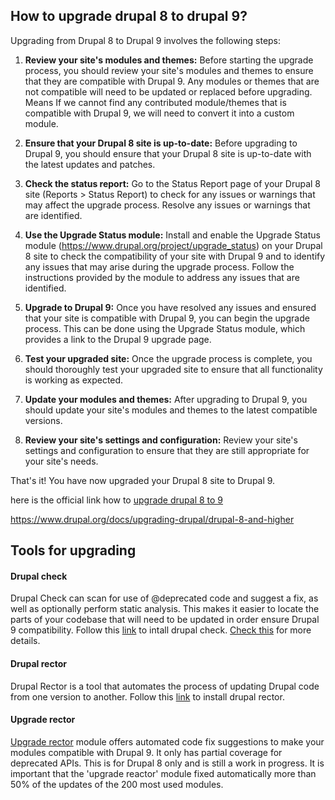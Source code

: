## How to upgrade drupal 8 to drupal 9? ##

Upgrading from Drupal 8 to Drupal 9 involves the following steps:

1. **Review your site's modules and themes:** Before starting the upgrade process, you should review your site's modules and themes to ensure that they are compatible with Drupal 9. Any modules or themes that are not compatible will need to be updated or replaced before upgrading. Means If we cannot find any contributed module/themes that is compatible with Drupal 9, we will need to convert it into a custom module.

2. **Ensure that your Drupal 8 site is up-to-date:** Before upgrading to Drupal 9, you should ensure that your Drupal 8 site is up-to-date with the latest updates and patches.

3. **Check the status report:** Go to the Status Report page of your Drupal 8 site (Reports > Status Report) to check for any issues or warnings that may affect the upgrade process. Resolve any issues or warnings that are identified.

4. **Use the Upgrade Status module:** Install and enable the Upgrade Status module (https://www.drupal.org/project/upgrade_status) on your Drupal 8 site to check the compatibility of your site with Drupal 9 and to identify any issues that may arise during the upgrade process. Follow the instructions provided by the module to address any issues that are identified.

5. **Upgrade to Drupal 9:** Once you have resolved any issues and ensured that your site is compatible with Drupal 9, you can begin the upgrade process. This can be done using the Upgrade Status module, which provides a link to the Drupal 9 upgrade page.

6. **Test your upgraded site:** Once the upgrade process is complete, you should thoroughly test your upgraded site to ensure that all functionality is working as expected.

7. **Update your modules and themes:** After upgrading to Drupal 9, you should update your site's modules and themes to the latest compatible versions.

8. **Review your site's settings and configuration:** Review your site's settings and configuration to ensure that they are still appropriate for your site's needs.

That's it! You have now upgraded your Drupal 8 site to Drupal 9.

here is the official link how to [upgrade drupal 8 to 9](https://www.drupal.org/docs/upgrading-drupal/upgrading-from-drupal-8-or-later/upgrading-from-drupal-8-to-drupal-9/overview)

https://www.drupal.org/docs/upgrading-drupal/drupal-8-and-higher

## Tools for upgrading ##

#### Drupal check ####
Drupal Check can scan for use of @deprecated code and suggest a fix, as well as optionally perform static analysis. This makes it easier to locate the parts of your codebase that will need to be updated in order ensure Drupal 9 compatibility.
Follow this [link](https://github.com/mglaman/drupal-check) to intall drupal check.
[Check this](https://mglaman.dev/blog/proper-introduction-drupal-check) for more details.

#### Drupal rector #### 
Drupal Rector is a tool that automates the process of updating Drupal code from one version to another. Follow this [link](https://github.com/palantirnet/drupal-rector) to install drupal rector.

#### Upgrade rector ####
[Upgrade rector](https://www.drupal.org/project/upgrade_rector) module offers automated code fix suggestions to make your modules compatible with Drupal 9.  It only has partial coverage for deprecated APIs. This is for Drupal 8 only and is still a work in progress.
It is important that the 'upgrade reactor' module fixed automatically more than 50% of the updates of the 200 most used modules.







